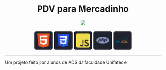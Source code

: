 <h1 align="center"> PDV para Mercadinho </h1>
<div align="center">
  <img loading="lazy" src="http://img.shields.io/static/v1?label=STATUS&message=EM%20DESENVOLVIMENTO&color=GREEN&style=for-the-badge"/>
</div>
<br>
<div align="center">
  <img alt="HTML" height="60" width="60" src="https://github.com/gui-bus/TechIcons/blob/main/Dark/HTML.svg">
  <img alt="CSS" height="60" width="60" src="https://github.com/gui-bus/TechIcons/blob/main/Dark/CSS.svg">
  <img alt="Javascript" height="60" width="60" src="https://github.com/gui-bus/TechIcons/blob/main/Dark/Javascript.svg">
  <img alt="PHP" height="60" width="60" src="https://github.com/gui-bus/TechIcons/blob/main/Dark/PHP.svg">
  <img alt="MySQL" height="60" width="60" src="https://github.com/gui-bus/TechIcons/blob/main/Dark/MySQL.svg">
</div>

<hr>
Um projeto feito por alunos de ADS da faculdade Unifatecie
